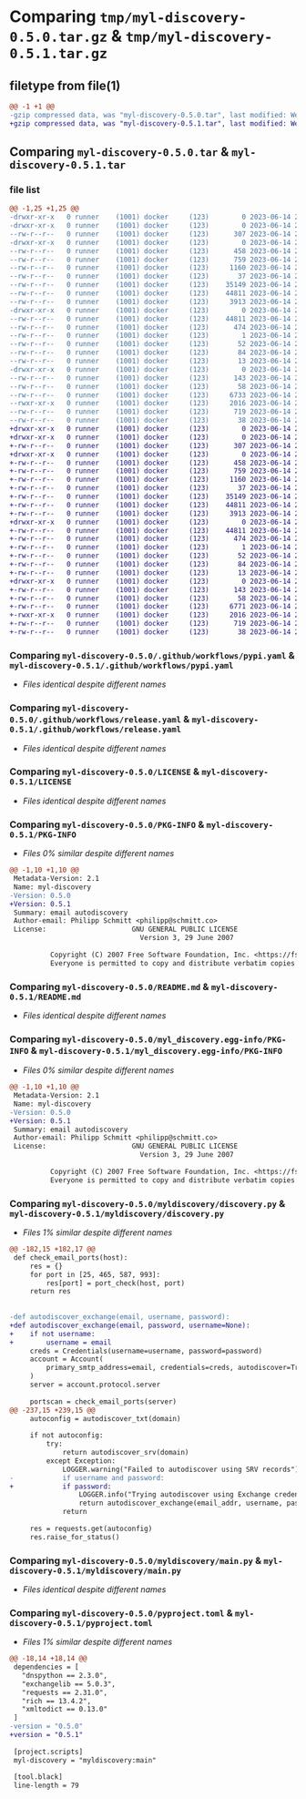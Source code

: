 # Comparing `tmp/myl-discovery-0.5.0.tar.gz` & `tmp/myl-discovery-0.5.1.tar.gz`

## filetype from file(1)

```diff
@@ -1 +1 @@
-gzip compressed data, was "myl-discovery-0.5.0.tar", last modified: Wed Jun 14 21:23:19 2023, max compression
+gzip compressed data, was "myl-discovery-0.5.1.tar", last modified: Wed Jun 14 21:28:56 2023, max compression
```

## Comparing `myl-discovery-0.5.0.tar` & `myl-discovery-0.5.1.tar`

### file list

```diff
@@ -1,25 +1,25 @@
-drwxr-xr-x   0 runner    (1001) docker     (123)        0 2023-06-14 21:23:19.474144 myl-discovery-0.5.0/
-drwxr-xr-x   0 runner    (1001) docker     (123)        0 2023-06-14 21:23:19.474144 myl-discovery-0.5.0/.github/
--rw-r--r--   0 runner    (1001) docker     (123)      307 2023-06-14 21:23:08.000000 myl-discovery-0.5.0/.github/dependabot.yml
-drwxr-xr-x   0 runner    (1001) docker     (123)        0 2023-06-14 21:23:19.474144 myl-discovery-0.5.0/.github/workflows/
--rw-r--r--   0 runner    (1001) docker     (123)      458 2023-06-14 21:23:08.000000 myl-discovery-0.5.0/.github/workflows/lint.yaml
--rw-r--r--   0 runner    (1001) docker     (123)      759 2023-06-14 21:23:08.000000 myl-discovery-0.5.0/.github/workflows/pypi.yaml
--rw-r--r--   0 runner    (1001) docker     (123)     1160 2023-06-14 21:23:08.000000 myl-discovery-0.5.0/.github/workflows/release.yaml
--rw-r--r--   0 runner    (1001) docker     (123)       37 2023-06-14 21:23:08.000000 myl-discovery-0.5.0/.gitignore
--rw-r--r--   0 runner    (1001) docker     (123)    35149 2023-06-14 21:23:08.000000 myl-discovery-0.5.0/LICENSE
--rw-r--r--   0 runner    (1001) docker     (123)    44811 2023-06-14 21:23:19.474144 myl-discovery-0.5.0/PKG-INFO
--rw-r--r--   0 runner    (1001) docker     (123)     3913 2023-06-14 21:23:08.000000 myl-discovery-0.5.0/README.md
-drwxr-xr-x   0 runner    (1001) docker     (123)        0 2023-06-14 21:23:19.474144 myl-discovery-0.5.0/myl_discovery.egg-info/
--rw-r--r--   0 runner    (1001) docker     (123)    44811 2023-06-14 21:23:19.000000 myl-discovery-0.5.0/myl_discovery.egg-info/PKG-INFO
--rw-r--r--   0 runner    (1001) docker     (123)      474 2023-06-14 21:23:19.000000 myl-discovery-0.5.0/myl_discovery.egg-info/SOURCES.txt
--rw-r--r--   0 runner    (1001) docker     (123)        1 2023-06-14 21:23:19.000000 myl-discovery-0.5.0/myl_discovery.egg-info/dependency_links.txt
--rw-r--r--   0 runner    (1001) docker     (123)       52 2023-06-14 21:23:19.000000 myl-discovery-0.5.0/myl_discovery.egg-info/entry_points.txt
--rw-r--r--   0 runner    (1001) docker     (123)       84 2023-06-14 21:23:19.000000 myl-discovery-0.5.0/myl_discovery.egg-info/requires.txt
--rw-r--r--   0 runner    (1001) docker     (123)       13 2023-06-14 21:23:19.000000 myl-discovery-0.5.0/myl_discovery.egg-info/top_level.txt
-drwxr-xr-x   0 runner    (1001) docker     (123)        0 2023-06-14 21:23:19.474144 myl-discovery-0.5.0/myldiscovery/
--rw-r--r--   0 runner    (1001) docker     (123)      143 2023-06-14 21:23:08.000000 myl-discovery-0.5.0/myldiscovery/__init__.py
--rw-r--r--   0 runner    (1001) docker     (123)       58 2023-06-14 21:23:08.000000 myl-discovery-0.5.0/myldiscovery/__main__.py
--rw-r--r--   0 runner    (1001) docker     (123)     6733 2023-06-14 21:23:08.000000 myl-discovery-0.5.0/myldiscovery/discovery.py
--rwxr-xr-x   0 runner    (1001) docker     (123)     2016 2023-06-14 21:23:08.000000 myl-discovery-0.5.0/myldiscovery/main.py
--rw-r--r--   0 runner    (1001) docker     (123)      719 2023-06-14 21:23:08.000000 myl-discovery-0.5.0/pyproject.toml
--rw-r--r--   0 runner    (1001) docker     (123)       38 2023-06-14 21:23:19.474144 myl-discovery-0.5.0/setup.cfg
+drwxr-xr-x   0 runner    (1001) docker     (123)        0 2023-06-14 21:28:56.614734 myl-discovery-0.5.1/
+drwxr-xr-x   0 runner    (1001) docker     (123)        0 2023-06-14 21:28:56.610734 myl-discovery-0.5.1/.github/
+-rw-r--r--   0 runner    (1001) docker     (123)      307 2023-06-14 21:28:45.000000 myl-discovery-0.5.1/.github/dependabot.yml
+drwxr-xr-x   0 runner    (1001) docker     (123)        0 2023-06-14 21:28:56.610734 myl-discovery-0.5.1/.github/workflows/
+-rw-r--r--   0 runner    (1001) docker     (123)      458 2023-06-14 21:28:45.000000 myl-discovery-0.5.1/.github/workflows/lint.yaml
+-rw-r--r--   0 runner    (1001) docker     (123)      759 2023-06-14 21:28:45.000000 myl-discovery-0.5.1/.github/workflows/pypi.yaml
+-rw-r--r--   0 runner    (1001) docker     (123)     1160 2023-06-14 21:28:45.000000 myl-discovery-0.5.1/.github/workflows/release.yaml
+-rw-r--r--   0 runner    (1001) docker     (123)       37 2023-06-14 21:28:45.000000 myl-discovery-0.5.1/.gitignore
+-rw-r--r--   0 runner    (1001) docker     (123)    35149 2023-06-14 21:28:45.000000 myl-discovery-0.5.1/LICENSE
+-rw-r--r--   0 runner    (1001) docker     (123)    44811 2023-06-14 21:28:56.614734 myl-discovery-0.5.1/PKG-INFO
+-rw-r--r--   0 runner    (1001) docker     (123)     3913 2023-06-14 21:28:45.000000 myl-discovery-0.5.1/README.md
+drwxr-xr-x   0 runner    (1001) docker     (123)        0 2023-06-14 21:28:56.610734 myl-discovery-0.5.1/myl_discovery.egg-info/
+-rw-r--r--   0 runner    (1001) docker     (123)    44811 2023-06-14 21:28:56.000000 myl-discovery-0.5.1/myl_discovery.egg-info/PKG-INFO
+-rw-r--r--   0 runner    (1001) docker     (123)      474 2023-06-14 21:28:56.000000 myl-discovery-0.5.1/myl_discovery.egg-info/SOURCES.txt
+-rw-r--r--   0 runner    (1001) docker     (123)        1 2023-06-14 21:28:56.000000 myl-discovery-0.5.1/myl_discovery.egg-info/dependency_links.txt
+-rw-r--r--   0 runner    (1001) docker     (123)       52 2023-06-14 21:28:56.000000 myl-discovery-0.5.1/myl_discovery.egg-info/entry_points.txt
+-rw-r--r--   0 runner    (1001) docker     (123)       84 2023-06-14 21:28:56.000000 myl-discovery-0.5.1/myl_discovery.egg-info/requires.txt
+-rw-r--r--   0 runner    (1001) docker     (123)       13 2023-06-14 21:28:56.000000 myl-discovery-0.5.1/myl_discovery.egg-info/top_level.txt
+drwxr-xr-x   0 runner    (1001) docker     (123)        0 2023-06-14 21:28:56.614734 myl-discovery-0.5.1/myldiscovery/
+-rw-r--r--   0 runner    (1001) docker     (123)      143 2023-06-14 21:28:45.000000 myl-discovery-0.5.1/myldiscovery/__init__.py
+-rw-r--r--   0 runner    (1001) docker     (123)       58 2023-06-14 21:28:45.000000 myl-discovery-0.5.1/myldiscovery/__main__.py
+-rw-r--r--   0 runner    (1001) docker     (123)     6771 2023-06-14 21:28:45.000000 myl-discovery-0.5.1/myldiscovery/discovery.py
+-rwxr-xr-x   0 runner    (1001) docker     (123)     2016 2023-06-14 21:28:45.000000 myl-discovery-0.5.1/myldiscovery/main.py
+-rw-r--r--   0 runner    (1001) docker     (123)      719 2023-06-14 21:28:45.000000 myl-discovery-0.5.1/pyproject.toml
+-rw-r--r--   0 runner    (1001) docker     (123)       38 2023-06-14 21:28:56.614734 myl-discovery-0.5.1/setup.cfg
```

### Comparing `myl-discovery-0.5.0/.github/workflows/pypi.yaml` & `myl-discovery-0.5.1/.github/workflows/pypi.yaml`

 * *Files identical despite different names*

### Comparing `myl-discovery-0.5.0/.github/workflows/release.yaml` & `myl-discovery-0.5.1/.github/workflows/release.yaml`

 * *Files identical despite different names*

### Comparing `myl-discovery-0.5.0/LICENSE` & `myl-discovery-0.5.1/LICENSE`

 * *Files identical despite different names*

### Comparing `myl-discovery-0.5.0/PKG-INFO` & `myl-discovery-0.5.1/PKG-INFO`

 * *Files 0% similar despite different names*

```diff
@@ -1,10 +1,10 @@
 Metadata-Version: 2.1
 Name: myl-discovery
-Version: 0.5.0
+Version: 0.5.1
 Summary: email autodiscovery
 Author-email: Philipp Schmitt <philipp@schmitt.co>
 License:                     GNU GENERAL PUBLIC LICENSE
                                Version 3, 29 June 2007
         
          Copyright (C) 2007 Free Software Foundation, Inc. <https://fsf.org/>
          Everyone is permitted to copy and distribute verbatim copies
```

### Comparing `myl-discovery-0.5.0/README.md` & `myl-discovery-0.5.1/README.md`

 * *Files identical despite different names*

### Comparing `myl-discovery-0.5.0/myl_discovery.egg-info/PKG-INFO` & `myl-discovery-0.5.1/myl_discovery.egg-info/PKG-INFO`

 * *Files 0% similar despite different names*

```diff
@@ -1,10 +1,10 @@
 Metadata-Version: 2.1
 Name: myl-discovery
-Version: 0.5.0
+Version: 0.5.1
 Summary: email autodiscovery
 Author-email: Philipp Schmitt <philipp@schmitt.co>
 License:                     GNU GENERAL PUBLIC LICENSE
                                Version 3, 29 June 2007
         
          Copyright (C) 2007 Free Software Foundation, Inc. <https://fsf.org/>
          Everyone is permitted to copy and distribute verbatim copies
```

### Comparing `myl-discovery-0.5.0/myldiscovery/discovery.py` & `myl-discovery-0.5.1/myldiscovery/discovery.py`

 * *Files 1% similar despite different names*

```diff
@@ -182,15 +182,17 @@
 def check_email_ports(host):
     res = {}
     for port in [25, 465, 587, 993]:
         res[port] = port_check(host, port)
     return res
 
 
-def autodiscover_exchange(email, username, password):
+def autodiscover_exchange(email, password, username=None):
+    if not username:
+        username = email
     creds = Credentials(username=username, password=password)
     account = Account(
         primary_smtp_address=email, credentials=creds, autodiscover=True
     )
     server = account.protocol.server
 
     portscan = check_email_ports(server)
@@ -237,15 +239,15 @@
     autoconfig = autodiscover_txt(domain)
 
     if not autoconfig:
         try:
             return autodiscover_srv(domain)
         except Exception:
             LOGGER.warning("Failed to autodiscover using SRV records")
-            if username and password:
+            if password:
                 LOGGER.info("Trying autodiscover using Exchange credentials")
                 return autodiscover_exchange(email_addr, username, password)
             return
 
     res = requests.get(autoconfig)
     res.raise_for_status()
```

### Comparing `myl-discovery-0.5.0/myldiscovery/main.py` & `myl-discovery-0.5.1/myldiscovery/main.py`

 * *Files identical despite different names*

### Comparing `myl-discovery-0.5.0/pyproject.toml` & `myl-discovery-0.5.1/pyproject.toml`

 * *Files 1% similar despite different names*

```diff
@@ -18,14 +18,14 @@
 dependencies = [
   "dnspython == 2.3.0",
   "exchangelib == 5.0.3",
   "requests == 2.31.0",
   "rich == 13.4.2",
   "xmltodict == 0.13.0"
 ]
-version = "0.5.0"
+version = "0.5.1"
 
 [project.scripts]
 myl-discovery = "myldiscovery:main"
 
 [tool.black]
 line-length = 79
```

